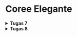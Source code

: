 # Coree Elegante

<details>
<Summary><b>Tugas 7</b></Summary>

## 1. Apa itu Stateless Widget dan Stateful Widget? Jelaskan perbedaannya.

- **Stateless Widget** : Stateless Widget adalah jenis widget yang tidak memiliki state yang dapat berubah saat aplikasi berjalan. Widget ini statis dan hanya menampilkan data yang sudah ada tanpa perubahan selama runtime. Contoh dari stateless widget adalah `Text` atau `Icon`. Stateless widget cocok untuk elemen-elemen UI yang tidak memerlukan pembaruan.

- **Stateful Widget**: Stateful Widget adalah jenis widget yang memiliki state yang dapat berubah selama aplikasi berjalan. Widget ini lebih dinamis karena mampu menyimpan data dan memperbaruinya berdasarkan interaksi pengguna. Contoh dari stateful widget adalah `Checkbox` atau `TextField`, di mana perubahan dalam interaksi pengguna dapat mempengaruhi tampilan atau data yang ditampilkan.

## 2. Sebutkan widget yang kamu gunakan dalam proyek ini dan fungsinya.

- **MaterialApp**: Menjadi titik masuk aplikasi dan menyediakan tema global untuk aplikasi.
- **ThemeData**: Mengatur tema untuk aplikasi, seperti warna primary dan secondary, serta berbagai properti tema lainnya.
- **Scaffold**: Memberikan struktur dasar aplikasi, termasuk AppBar, Body, dan FloatingActionButton.
- **AppBar**: Menampilkan toolbar di bagian atas aplikasi dengan judul atau ikon.
- **Center**: Mengatur posisi widget di tengah layar.
- **Text**: Menampilkan teks di layar, digunakan untuk memberikan label, judul, atau informasi.
- **Icon**: Menampilkan ikon yang digunakan untuk mempercantik tampilan atau memberikan informasi visual.
- **FloatingActionButton**: Menambahkan tombol aksi floating yang biasanya digunakan untuk melakukan aksi penting dalam aplikasi.

## 3. Apa fungsi dari `setState()`? Sebutkan variabel apa saja yang bisa terpengaruh oleh fungsi tersebut

`setState()` adalah fungsi yang digunakan dalam stateful widget untuk memberi tahu Flutter bahwa ada perubahan pada state yang memerlukan pembaruan tampilan UI. Dengan memanggil `setState()`, Flutter akan merender ulang bagian-bagian yang terpengaruh oleh perubahan tersebut.

Variabel yang terdampak oleh `setState()` adalah variabel yang disimpan dalam kelas stateful widget dan harus diperbarui ketika UI membutuhkan pembaruan. Contoh variabel yang sering terdampak adalah variabel yang menyimpan nilai input pengguna, status tombol, atau data yang diambil dari API.

## 4. Apa Perbedaan antara `const` dan `final` ?

- **const**: Menandakan bahwa nilai dari variabel adalah konstan dan sudah diketahui saat compile time. Semua nilai yang diinisialisasi dengan `const` bersifat immutable dan tidak akan pernah berubah.
  
- **final**: Menandakan variabel yang nilainya hanya dapat diinisialisasi satu kali dan tidak dapat diubah setelahnya. Namun, nilai dari variabel `final` bisa didapatkan saat runtime, tidak harus saat compile time seperti `const`.

## 5. Bagaimana cara kamu mengimplementasikan checklist di atas?

1. Buat proyek Flutter baru dengan nama produk saya yaitu menggunakan perintah `flutter create coree_elegante`, lalu navigasikan ke direktori proyek tersebut dengan `cd coree_elegante`.
2. Jalankan aplikasi Flutter menggunakan `flutter run`, atau jika ingin membukanya di Google Chrome, gunakan perintah `flutter run -d chrome`.
3. Atur skema warna di `main.dart` dengan menggunakan `ColorScheme.fromSwatch`
4. Pindahkan widget `MyHomePage` dari `main.dart` ke file baru bernama `menu.dart` di dalam folder `lib`, lalu tambahkan `import 'package:coree_elegante/menu.dart';` di `main.dart`.
5. Deklarasikan variabel `npm`, `name`, dan `className` dalam `MyHomePage` di `menu.dart` untuk menampilkan informasi berupa NPM, nama, dan kelas.
6. Buat widget `InfoCard` di `menu.dart` untuk menampilkan informasi di atas dalam bentuk kartu sederhana.
7. Tambahkan daftar `ItemHomepage` di `menu.dart`, berisi tiga tombol: "Lihat Daftar Produk", "Tambah Produk", dan "Logout".
8. Implementasikan widget `ItemCard` di `menu.dart` untuk menampilkan tombol-tombol tersebut dan buat `SnackBar` yang muncul saat tombol ditekan, menampilkan pesan sesuai tombol yang dipilih.
9. Gunakan `GridView` dan `Row` di `MyHomePage` untuk menampilkan `InfoCard` dan `ItemCard`, mengatur tata letak informasi dan tombol secara rapi.
</details>

<details>
<Summary><b>Tugas 8</b></Summary>

## 1. Apa kegunaan const di Flutter? Jelaskan apa keuntungan ketika menggunakan const pada kode Flutter. Kapan sebaiknya kita menggunakan const, dan kapan sebaiknya tidak digunakan?

**Keuntungan Menggunakan `const`:**
- Efisiensi memori: Objek konstan disimpan hanya sekali di memori
- Performa rendering yang lebih baik: Widget `const` dapat di-cache dan tidak perlu di-rebuild

**Kapan Menggunakan `const`?**
- Literal widget (Text, Icon, Container)
- Objek immutable (warna, ukuran, style)
- Variabel konstan (URL API, konfigurasi)

**Kapan Tidak Menggunakan `const`?**
- Objek mutable (nilai berubah-ubah)
- Komputasi kompleks
- Konteks yang berbeda (objek hanya berguna dalam konteks tertentu)
 
## 2. Jelaskan dan bandingkan penggunaan Column dan Row pada Flutter. Berikan contoh implementasi dari masing-masing layout widget ini!

**`Column`**
- Menyusun anak-anak widget secara vertikal, dari atas ke bawah
- Berguna untuk menyusun elemen bertumpuk (judul, deskripsi, tombol)

Contoh implementasi `Column`:

```dart
Column(
  children: [
    Text('Ini Judul'),
    SizedBox(height: 16.0),
    Text('Ini Deskripsi'),
    SizedBox(height: 16.0),
    ElevatedButton(
      onPressed: () { /* aksi */ },
      child: Text('Klik Saya'),
    ),
  ],
)
```

**`Row`**
- Menyusun anak-anak widget secara horizontal, dari kiri ke kanan 
- Berguna untuk menyusun elemen berdampingan (ikon, teks)

Contoh implementasi `Row`:

```dart
Row(
  children: [
    Icon(Icons.arrow_back),
    SizedBox(width: 8.0),
    Text('Kembali'),
  ],
)
```

**Perbedaan**
- `Column` untuk layout vertikal, `Row` untuk layout horizontal
- `Column` untuk elemen bertumpuk, `Row` untuk elemen berdampingan
- Dapat digabungkan untuk membuat layout kompleks (grid, kartu)

## 3. Jelaskan dan bandingkan penggunaan Column dan Row pada Flutter. Berikan contoh implementasi dari masing-masing layout widget ini!

1. **TextField**
   - Digunakan untuk menerima input teks dari pengguna.
   - Memiliki banyak opsi kustomisasi seperti hint text, input formatters, dan validasi.

2. **NumberField**
   - Digunakan untuk menerima input angka dari pengguna.
   - Merupakan turunan khusus dari TextField dengan format input angka.

Selain elemen-elemen di atas, Flutter juga menyediakan elemen input lain yang mungkin tidak saya gunakan pada tugas kali ini, seperti:
- **Dropdown** : Bisa digunakan untuk memilih satu opsi dari daftar.
- **Checkbox/Switch** : Digunakan untuk menerima input boolean (ya/tidak) dari pengguna.
- **RadioButton**: Digunakan untuk memilih satu opsi dari beberapa pilihan.
- **Slider**: Digunakan untuk memilih nilai dalam rentang tertentu.
- **RangeSlider**: Digunakan untuk memilih rentang nilai.
- **FileInput**: Digunakan untuk memilih file dari penyimpanan perangkat.

## 4. Bagaimana cara kamu mengatur tema (theme) dalam aplikasi Flutter agar aplikasi yang dibuat konsisten? Apakah kamu mengimplementasikan tema pada aplikasi yang kamu buat?
1. Mendefinisikan tema global pada `main.dart` menggunakan `ThemeData`
   - Mengatur warna, tipografi, dan gaya visual yang konsisten

2. Menggunakan komponen dari `Theme.of(context)` saat membangun widget
   - Memastikan konsistensi tema pada seluruh aplikasi

3. Menerapkan tema khusus pada widget tertentu jika diperlukan
   - Membungkus widget dalam `Theme` widget

Dengan implementasi tema yang konsisten, aplikasi Flutter saya memiliki tampilan dan gaya visual yang selaras di seluruh aplikasi.

## 5. Bagaimana cara kamu menangani navigasi dalam aplikasi dengan banyak halaman pada Flutter?
1. Menggunakan `Navigator` sebagai stack untuk mengelola perpindahan antar halaman
2. Mendefinisikan rute-rute halaman pada `main.dart`
3. Menggunakan `Navigator.pushNamed(context, routeName)` untuk berpindah ke halaman baru
4. Menggunakan `Navigator.pop(context)` untuk kembali ke halaman sebelumnya
5. Menambahkan Drawer untuk navigasi cepat antar halaman
</details>



